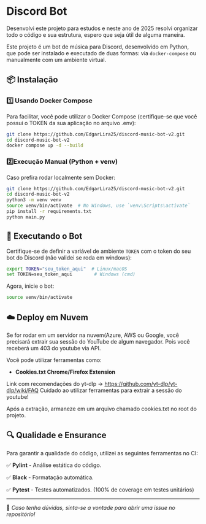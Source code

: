 # Discord Bot

Desenvolvi este projeto para estudos e neste ano de 2025 resolvi organizar todo o código e sua estrutura, espero que seja útil de alguma maneira.

Este projeto é um bot de música para Discord, desenvolvido em Python, que pode ser instalado e executado de duas formas: via `docker-compose` ou manualmente com um ambiente virtual.

## 📦 Instalação

### 1️⃣ Usando Docker Compose
Para facilitar, você pode utilizar o Docker Compose (certifique-se que você possui o TOKEN da sua aplicação no arquivo .env):

```sh
git clone https://github.com/EdgarLira25/discord-music-bot-v2.git 
cd discord-music-bot-v2
docker compose up -d --build
```

### 2️⃣Execução Manual (Python + venv)
Caso prefira rodar localmente sem Docker:

```sh
git clone https://github.com/EdgarLira25/discord-music-bot-v2.git 
cd discord-music-bot-v2
python3 -m venv venv
source venv/bin/activate  # No Windows, use `venv\Scripts\activate`
pip install -r requirements.txt
python main.py
```

## 🚀 Executando o Bot

Certifique-se de definir a variável de ambiente `TOKEN` com o token do seu bot do Discord (não validei se roda em windows):

```sh
export TOKEN="seu_token_aqui"  # Linux/macOS
set TOKEN=seu_token_aqui        # Windows (cmd)
```

Agora, inicie o bot:
```sh
source venv/bin/activate
```

## ☁️ Deploy em Nuvem

Se for rodar em um servidor na nuvem(Azure, AWS ou Google, você precisará extrair sua sessão do YouTube de algum navegador. Pois você receberá um 403 do youtube via API.

Você pode utilizar ferramentas como:
- **Cookies.txt Chrome/Firefox Extension**

Link com recomendações do yt-dlp -> https://github.com/yt-dlp/yt-dlp/wiki/FAQ
Cuidado ao utilizar ferramentas para extrair a sessão do youtube!


Após a extração, armaneze em um arquivo chamado cookies.txt no root do projeto.

## 🔍 Qualidade e Ensurance

Para garantir a qualidade do código, utilizei as seguintes ferramentas no CI:

✅ **Pylint** - Análise estática do código.

✅ **Black** - Formatação automática.

✅ **Pytest** - Testes automatizados. (100% de coverage em testes unitários)

---

📌 *Caso tenha dúvidas, sinta-se a vontade para abrir uma issue no repositório!*
